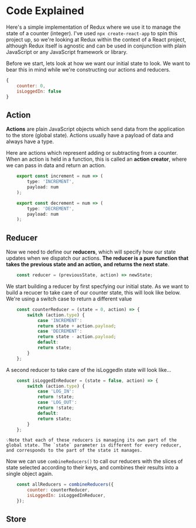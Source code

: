 # **Code Explained**

Here's a simple implementation of Redux where we use it to manage the state  of a counter (integer). I've used `npx create-react-app` to spin this project up, so we're looking at Redux within the context of a React project, although Redux itself is agnostic and can be used in conjunction with plain JavaScript or any JavaScript framework or library.

Before we start, lets look at how we want our initial state to look. We want to bear this in mind while we're constructing our actions and reducers.
```javascript
{
    counter: 0,
    isLoggedIn: false
}
```


## Action
**Actions** are plain JavaScript objects which send data from the application to the store (global state). Actions usually have a payload of data and always have a type. 

Here are actions which represent adding or subtracting from a counter. When an action is held in a function, this is called an **action creator**, where we can pass in data and return an action.

```javascript
    export const increment = num => (
        type: 'INCREMENT',
        payload: num
    );

    export const decrement = num => (
        type: 'DECREMENT',
        payload: num
    );
```

<!-- To initiate our dispatch we need to pass the result to Redux' `dispatch()` function. In `react-redux` we can use the `useDispatch()` hook. -->


## Reducer
Now we need to define our **reducers**, which will specify how our state updates when we dispatch our actions. **The reducer is a pure function that takes the previous state and an action, and returns the next state**.
```javascript
    const reducer = (previousState, action) => newState;
```
We start building a reducer by first specfying our initial state. As we want to build a recucer to take care of our counter state, this will look like below. We're using a switch case to return a different value
```javascript
    const counterReducer = (state = 0, action) => {
        switch (action.type) {
            case 'INCREMENT':
            return state + action.payload;
            case 'DECREMENT':
            return state - action.payload;
            default:
            return state;
        }
    };
```
A second reducer to take care of the isLoggedIn state will look like...
```javascript
    const isLoggedInReducer = (state = false, action) => {
        switch (action.type) {
            case 'LOG_IN':
            return !state;
            case 'LOG_OUT':
            return !state;
            default:
            return state;
        }
    };
```
    💡Note that each of these reducers is managing its own part of the global state. The `state` parameter is different for every reducer, and corresponds to the part of the state it manages.

Now we can use `combineReducers()` to call our reducers with the slices of state selected according to their keys, and combines their results into a single object again.
```javascript
    const allReducers = combineReducers({
        counter: counterReducer,
        isLoggedIn: isLoggedInReducer,
    });
```


## Store
